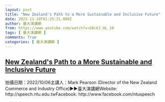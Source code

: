 ```yaml
---
layout: post
title: "New Zealand's Path to a More Sustainable and Inclusive Future"
date: 2022-11-10T01:25:21.000Z
author: 臺大演講網
from: https://www.youtube.com/watch?v=G6c6J_UL_10
tags: [ 臺大演講網 ]
comments: True
categories: [ 臺大演講網 ]
---
```

<!--1668043521000-->
[New Zealand's Path to a More Sustainable and Inclusive Future](https://www.youtube.com/watch?v=G6c6J_UL_10)
------

<div>
拍攝日期：2022/10/06主講人：Mark Pearson (Director of the New Zealand Commerce and Industry Office)►►臺大演講網Website: http://speech.ntu.edu.twFacebook: http://www.facebook.com/ntuspeech
</div>
